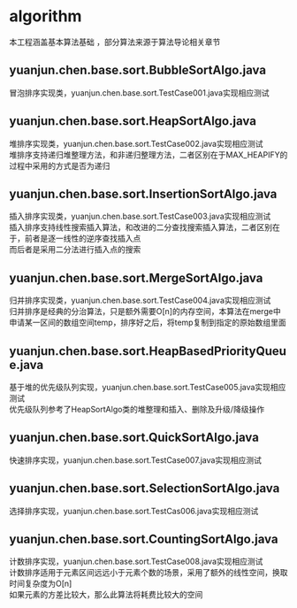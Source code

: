 # algorithm
本工程涵盖基本算法基础 ，部分算法来源于算法导论相关章节

## yuanjun.chen.base.sort.BubbleSortAlgo.java
冒泡排序实现类，yuanjun.chen.base.sort.TestCase001.java实现相应测试

## yuanjun.chen.base.sort.HeapSortAlgo.java
堆排序实现类，yuanjun.chen.base.sort.TestCase002.java实现相应测试  
堆排序支持递归堆整理方法，和非递归整理方法，二者区别在于MAX_HEAPIFY的过程中采用的方式是否为递归  

## yuanjun.chen.base.sort.InsertionSortAlgo.java
插入排序实现类，yuanjun.chen.base.sort.TestCase003.java实现相应测试  
插入排序支持线性搜索插入算法，和改进的二分查找搜索插入算法，二者区别在于，前者是逐一线性的逆序查找插入点  
而后者是采用二分法进行插入点的搜索  

## yuanjun.chen.base.sort.MergeSortAlgo.java
归并排序实现类，yuanjun.chen.base.sort.TestCase004.java实现相应测试  
归并排序是经典的分治算法，只是额外需要O[n]的内存空间，本算法在merge中申请某一区间的数组空间temp，排序好之后，将temp复制到指定的原始数组里面  

## yuanjun.chen.base.sort.HeapBasedPriorityQueue.java
基于堆的优先级队列实现，yuanjun.chen.base.sort.TestCase005.java实现相应测试  
优先级队列参考了HeapSortAlgo类的堆整理和插入、删除及升级/降级操作   

## yuanjun.chen.base.sort.QuickSortAlgo.java
快速排序实现，yuanjun.chen.base.sort.TestCase007.java实现相应测试  

## yuanjun.chen.base.sort.SelectionSortAlgo.java
选择排序实现，yuanjun.chen.base.sort.TestCas006.java实现相应测试    

## yuanjun.chen.base.sort.CountingSortAlgo.java
计数排序实现，yuanjun.chen.base.sort.TestCase008.java实现相应测试  
计数排序适用于元素区间远远小于元素个数的场景，采用了额外的线性空间，换取时间复杂度为O[n]  
如果元素的方差比较大，那么此算法将耗费比较大的空间  

